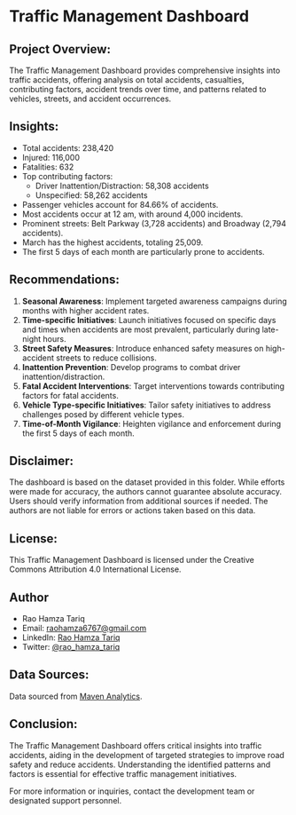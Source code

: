 
# Traffic Management Dashboard

## Project Overview:
The Traffic Management Dashboard provides comprehensive insights into traffic accidents, offering analysis on total accidents, casualties, contributing factors, accident trends over time, and patterns related to vehicles, streets, and accident occurrences.

## Insights:
- Total accidents: 238,420
- Injured: 116,000
- Fatalities: 632
- Top contributing factors:
  - Driver Inattention/Distraction: 58,308 accidents
  - Unspecified: 58,262 accidents
- Passenger vehicles account for 84.66% of accidents.
- Most accidents occur at 12 am, with around 4,000 incidents.
- Prominent streets: Belt Parkway (3,728 accidents) and Broadway (2,794 accidents).
- March has the highest accidents, totaling 25,009.
- The first 5 days of each month are particularly prone to accidents.

## Recommendations:
1. **Seasonal Awareness**: Implement targeted awareness campaigns during months with higher accident rates.
2. **Time-specific Initiatives**: Launch initiatives focused on specific days and times when accidents are most prevalent, particularly during late-night hours.
3. **Street Safety Measures**: Introduce enhanced safety measures on high-accident streets to reduce collisions.
4. **Inattention Prevention**: Develop programs to combat driver inattention/distraction.
5. **Fatal Accident Interventions**: Target interventions towards contributing factors for fatal accidents.
6. **Vehicle Type-specific Initiatives**: Tailor safety initiatives to address challenges posed by different vehicle types.
7. **Time-of-Month Vigilance**: Heighten vigilance and enforcement during the first 5 days of each month.

## Disclaimer:
The dashboard is based on the dataset provided in this folder. While efforts were made for accuracy, the authors cannot guarantee absolute accuracy. Users should verify information from additional sources if needed. The authors are not liable for errors or actions taken based on this data.

## License:
This Traffic Management Dashboard is licensed under the Creative Commons Attribution 4.0 International License.

## Author
- Rao Hamza Tariq
- Email: raohamza6767@gmail.com
- LinkedIn: [Rao Hamza Tariq](https://www.linkedin.com/in/rao-hamza-tariq/)
- Twitter: [@rao_hamza_tariq](https://twitter.com/rao_hamza_tariq)

## Data Sources:
Data sourced from [Maven Analytics](https://mavenanalytics.io/challenges/drive-safe-challenge/22).

## Conclusion:
The Traffic Management Dashboard offers critical insights into traffic accidents, aiding in the development of targeted strategies to improve road safety and reduce accidents. Understanding the identified patterns and factors is essential for effective traffic management initiatives.

For more information or inquiries, contact the development team or designated support personnel.
